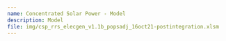 ```yaml
---
name: Concentrated Solar Power - Model
description: Model
file: img/csp_rrs_elecgen_v1.1b_popsadj_16oct21-postintegration.xlsm
---
```


